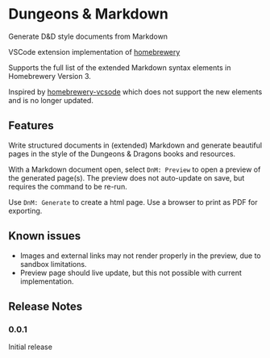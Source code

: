 # Dungeons & Markdown

Generate D&D style documents from Markdown

VSCode extension implementation of [homebrewery](https://homebrewery.naturalcrit.com/)

Supports the full list of the extended Markdown syntax elements in Homebrewery Version 3.

Inspired by [homebrewery-vcsode](https://marketplace.visualstudio.com/items?itemName=officerhalf.homebrewery-vscode) which does not support the new elements and is no longer updated.

## Features

Write structured documents in (extended) Markdown and generate beautiful pages in the style of the Dungeons & Dragons books and resources.

With a Markdown document open, select `DnM: Preview` to open a preview of the generated page(s). The preview does not auto-update on save, but requires the command to be re-run.

Use `DnM: Generate` to create a html page. Use a browser to print as PDF for exporting.

## Known issues
* Images and external links may not render properly in the preview, due to sandbox limitations.
* Preview page should live update, but this not possible with current implementation.

## Release Notes

### 0.0.1

Initial release
